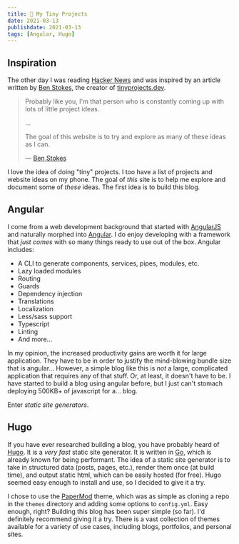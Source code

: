 ```yaml
---
title: 🚀 My Tiny Projects
date: 2021-03-13
publishdate: 2021-03-13
tags: [Angular, Hugo]
---
```


## Inspiration

The other day I was reading [Hacker News][4] and was inspired by an article written by [Ben Stokes][5], the creator of [tinyprojects.dev][1].

> Probably like you, I'm that person who is constantly coming up with lots of little project ideas.
>
> ...
>
> The goal of this website is to try and explore as many of these ideas as I can.
>
> — [Ben Stokes][1]

I love the idea of doing "tiny" projects. I too have a list of projects and website ideas on my phone. The goal of _this_ site is to help me explore and document some of _these_ ideas. The first idea is to build this blog.

## Angular

I come from a web development background that started with [AngularJS][6] and naturally morphed into [Angular][7]. I do enjoy developing with a framework that _just comes_ with so many things ready to use out of the box. Angular includes:

- A CLI to generate components, services, pipes, modules, etc.
- Lazy loaded modules
- Routing
- Guards
- Dependency injection
- Translations
- Localization
- Less/sass support
- Typescript
- Linting
- And more...

In my opinion, the increased productivity gains are worth it for large application. They have to be in order to justify the mind-blowing bundle size that is angular... However, a simple blog like this is _not_ a large, complicated application that requires any of that stuff. Or, at least, it doesn't have to be. I have started to build a blog using angular before, but I just can't stomach deploying 500KB+ of javascript for a... blog.

Enter _static site generators_.

## Hugo

If you have ever researched building a blog, you have probably heard of [Hugo][2]. It is a _very fast_ static site generator. It is written in [Go][3], which is already known for being performant. The idea of a static site generator is to take in structured data (posts, pages, etc.), render them once (at build time), and output static html, which can be easily hosted (for free). Hugo seemed easy enough to install and use, so I decided to give it a try.

I chose to use the [PaperMod][8] theme, which was as simple as cloning a repo in the `themes` directory and adding some options to `config.yml`. Easy enough, right? Building this blog has been super simple (so far). I'd definitely recommend giving it a try. There is a vast collection of themes available for a variety of use cases, including blogs, portfolios, and personal sites.

[1]: https://tinyprojects.dev/
[2]: https://gohugo.io
[3]: https://golang.org
[4]: https://news.ycombinator.com
[5]: https://twitter.com/tinyprojectsdev
[6]: https://angularjs.org
[7]: https://angular.io
[8]: https://adityatelange.github.io/hugo-PaperMod/
